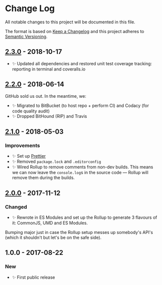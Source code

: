 # Change Log

All notable changes to this project will be documented in this file.

The format is based on [Keep a Changelog](http://keepachangelog.com/)
and this project adheres to [Semantic Versioning](http://semver.org/).

## [2.3.0] - 2018-10-17

- ✨ Updated all dependencies and restored unit test coverage tracking: reporting in terminal and coveralls.io

## [2.2.0] - 2018-06-14

GitHub sold us out. In the meantime, we:

- ✨ Migrated to BitBucket (to host repo + perform CI) and Codacy (for code quality audit)
- ✨ Dropped BitHound (RIP) and Travis

## [2.1.0] - 2018-05-03

### Improvements

- ✨ Set up [Prettier](https://prettier.io)
- ✨ Removed `package.lock` and `.editorconfig`
- ✨ Wired Rollup to remove comments from non-dev builds. This means we can now leave the `console.log`s in the source code — Rollup will remove them during the builds.

## [2.0.0] - 2017-11-12

### Changed

- ✨ Rewrote in ES Modules and set up the Rollup to generate 3 flavours of it: CommonJS, UMD and ES Modules.

Bumping major just in case the Rollup setup messes up somebody's API's (which it shouldn't but let's be on the safe side).

## 1.0.0 - 2017-08-22

### New

- ✨ First public release

[2.0.0]: https://bitbucket.org/codsen/csv-sort/branches/compare/v2.0.0%0Dv1.0.4#diff
[2.1.0]: https://bitbucket.org/codsen/csv-sort/branches/compare/v2.1.0%0Dv2.0.6#diff
[2.2.0]: https://bitbucket.org/codsen/csv-sort/branches/compare/v2.2.0%0Dv2.1.1#diff
[2.3.0]: https://bitbucket.org/codsen/csv-sort/branches/compare/v2.3.0%0Dv2.2.3#diff
